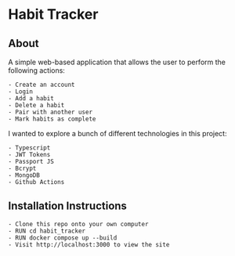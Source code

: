 # Habit Tracker

## About

A simple web-based application that allows the user to perform the following actions:

```
- Create an account
- Login
- Add a habit
- Delete a habit
- Pair with another user
- Mark habits as complete
```

I wanted to explore a bunch of different technologies in this project:

```
- Typescript
- JWT Tokens
- Passport JS
- Bcrypt
- MongoDB
- Github Actions
```

## Installation Instructions

```
- Clone this repo onto your own computer
- RUN cd habit_tracker
- RUN docker compose up --build
- Visit http://localhost:3000 to view the site
```
